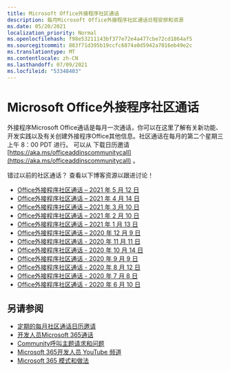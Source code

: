```yaml
---
title: Microsoft Office外接程序社区通话
description: 每月Microsoft Office外接程序社区通话日程安排和资源
ms.date: 05/20/2021
localization_priority: Normal
ms.openlocfilehash: f98e53211143bf377e72e4a477cbe72cd1864af5
ms.sourcegitcommit: 883f71d395b19ccfc6874a0d5942a7016eb49e2c
ms.translationtype: MT
ms.contentlocale: zh-CN
ms.lasthandoff: 07/09/2021
ms.locfileid: "53348403"
---
```

# <a name="microsoft-office-add-ins-community-call"></a>Microsoft Office外接程序社区通话

外接程序Microsoft Office通话是每月一次通话，你可以在这里了解有关新功能、开发实践以及有关创建外接程序Office其他信息。社区通话在每月的第二个星期三上午 8：00 PDT 进行。 可以从 下载日历邀请 [https://aka.ms/officeaddinscommunitycall](https://aka.ms/officeaddinscommunitycall) 。

错过以前的社区通话？ 查看以下博客资源以跟进讨论！
- [Office外接程序社区通话 – 2021 年 5 月 12 日](https://techcommunity.microsoft.com/t5/microsoft-365-pnp-blog/office-add-ins-community-call-may-2021/ba-p/2369804)
- [Office外接程序社区通话 – 2021 年 4 月 14 日](https://techcommunity.microsoft.com/t5/microsoft-365-pnp-blog/office-add-ins-community-call-april-14-2021/ba-p/2318886)
- [Office外接程序社区通话 – 2021 年 3 月 10 日](https://techcommunity.microsoft.com/t5/microsoft-365-pnp-blog/office-add-ins-community-call-march-10-2021/ba-p/2205369)
- [Office外接程序社区通话 – 2021 年 2 月 10 日](https://developer.microsoft.com/office/blogs/office-add-ins-community-call-february-10-2021/)
- [Office外接程序社区通话 – 2021 年 1 月 13 日](https://developer.microsoft.com/office/blogs/office-add-ins-community-call-january-13-2021%e2%80%af/)
- [Office外接程序社区通话 – 2020 年 12 月 9 日](https://developer.microsoft.com/microsoft-365/blogs/office-add-ins-community-call-december-9-2020/)
- [Office外接程序社区通话 - 2020 年 11 月 11 日](https://developer.microsoft.com/office/blogs/office-add-ins-community-call-november-11-2020/)
- [Office外接程序社区通话 - 2020 年 10 月 14 日](https://developer.microsoft.com/office/blogs/office-add-ins-community-call-october-14-2020%E2%80%AF/)
- [Office外接程序社区通话 - 2020 年 9 月 9 日](https://developer.microsoft.com/office/blogs/office-add-ins-community-call-september-9-2020/)
- [Office外接程序社区通话 - 2020 年 8 月 12 日](https://developer.microsoft.com/office/blogs/office-add-ins-community-call-august-12-2020%E2%80%AF/)
- [Office外接程序社区通话 - 2020 年 7 月 8 日](https://developer.microsoft.com/office/blogs/office-add-ins-community-call-july-8-2020/)
- [Office外接程序社区通话 - 2020 年 6 月 10 日](https://developer.microsoft.com/office/blogs/office-add-ins-community-call-june-10-2020/)

## <a name="see-also"></a>另请参阅

- [定期的每月社区通话日历邀请](https://aka.ms/officeaddinscommunitycall)
- [开发人员Microsoft 365通话](https://aka.ms/M365DevCalls)
- [Community呼叫主题请求和问题](https://aka.ms/officeaddinsform)
- [Microsoft 365开发人员 YouTube 频道](https://aka.ms/OfficeDevYouTube)
- [Microsoft 365 模式和做法](https://aka.ms/M365PnP)

